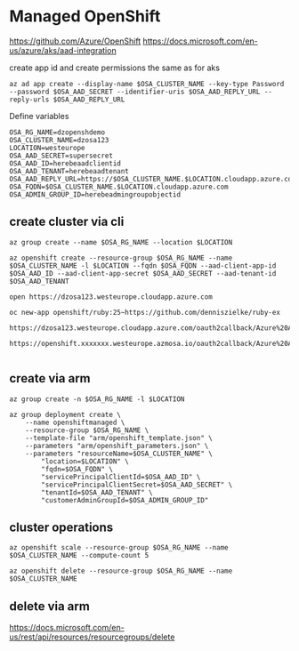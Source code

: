 # Managed OpenShift
https://github.com/Azure/OpenShift
https://docs.microsoft.com/en-us/azure/aks/aad-integration

create app id and create permissions the same as for aks
```
az ad app create --display-name $OSA_CLUSTER_NAME --key-type Password --password $OSA_AAD_SECRET --identifier-uris $OSA_AAD_REPLY_URL --reply-urls $OSA_AAD_REPLY_URL
```

Define variables
```
OSA_RG_NAME=dzopenshdemo
OSA_CLUSTER_NAME=dzosa123
LOCATION=westeurope
OSA_AAD_SECRET=supersecret
OSA_AAD_ID=herebeaadclientid
OSA_AAD_TENANT=herebeaadtenant
OSA_AAD_REPLY_URL=https://$OSA_CLUSTER_NAME.$LOCATION.cloudapp.azure.com/oauth2callback/Azure%20AD
OSA_FQDN=$OSA_CLUSTER_NAME.$LOCATION.cloudapp.azure.com
OSA_ADMIN_GROUP_ID=herebeadmingroupobjectid
```

## create cluster via cli
```
az group create --name $OSA_RG_NAME --location $LOCATION

az openshift create --resource-group $OSA_RG_NAME --name $OSA_CLUSTER_NAME -l $LOCATION --fqdn $OSA_FQDN --aad-client-app-id $OSA_AAD_ID --aad-client-app-secret $OSA_AAD_SECRET --aad-tenant-id $OSA_AAD_TENANT

open https://dzosa123.westeurope.cloudapp.azure.com

oc new-app openshift/ruby:25~https://github.com/denniszielke/ruby-ex 

https://dzosa123.westeurope.cloudapp.azure.com/oauth2callback/Azure%20AD

https://openshift.xxxxxxx.westeurope.azmosa.io/oauth2callback/Azure%20AD


```

## create via arm
```
az group create -n $OSA_RG_NAME -l $LOCATION

az group deployment create \
    --name openshiftmanaged \
    --resource-group $OSA_RG_NAME \
    --template-file "arm/openshift_template.json" \
    --parameters "arm/openshift_parameters.json" \
    --parameters "resourceName=$OSA_CLUSTER_NAME" \
        "location=$LOCATION" \
        "fqdn=$OSA_FQDN" \
        "servicePrincipalClientId=$OSA_AAD_ID" \
        "servicePrincipalClientSecret=$OSA_AAD_SECRET" \
        "tenantId=$OSA_AAD_TENANT" \
        "customerAdminGroupId=$OSA_ADMIN_GROUP_ID"
```


## cluster operations
```
az openshift scale --resource-group $OSA_RG_NAME --name $OSA_CLUSTER_NAME --compute-count 5

az openshift delete --resource-group $OSA_RG_NAME --name $OSA_CLUSTER_NAME 
```

## delete via arm

https://docs.microsoft.com/en-us/rest/api/resources/resourcegroups/delete